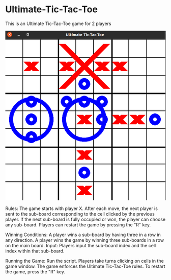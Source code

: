 # Ultimate-Tic-Tac-Toe
This is an Ultimate Tic-Tac-Toe game for 2 players 

![alt text](https://github.com/giopolykra/Ultimate-Tic-Tac-Toe/blob/main/Screenshot.png?raw=true)

Rules:
The game starts with player X. After each move, the next player is sent to the sub-board corresponding to the cell clicked by the previous player.
If the next sub-board is fully occupied or won, the player can choose any sub-board.
Players can restart the game by pressing the "R" key.


Winning Conditions:
A player wins a sub-board by having three in a row in any direction.
A player wins the game by winning three sub-boards in a row on the main board.
Input: Players input the sub-board index and the cell index within that sub-board.

Running the Game:
Run the script.
Players take turns clicking on cells in the game window.
The game enforces the Ultimate Tic-Tac-Toe rules.
To restart the game, press the "R" key.

